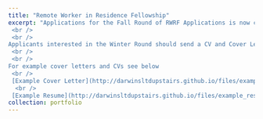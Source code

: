 ```yaml
---
title: "Remote Worker in Residence Fellowship"
excerpt: "Applications for the Fall Round of RWRF Applications is now closed. 
 <br /> 
 <br /> 
Applicants interested in the Winter Round should send a CV and Cover Letter to darwinsltdupstairs[at]gmail[dot]com
 <br /> 
 <br /> 
For example cover letters and CVs see below
 <br /> 
 [Example Cover Letter](http://darwinsltdupstairs.github.io/files/example_coverletter.pdf)
  <br />
 [Example Resume](http://darwinsltdupstairs.github.io/files/example_resume.pdf) "
collection: portfolio
---
```



